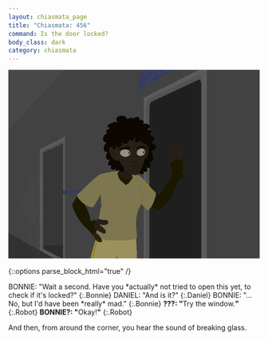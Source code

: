 ```yaml
---
layout: chiasmata_page
title: "Chiasmata: 456"
command: Is the door locked?
body_class: dark
category: chiasmata
---
```


![456](/chiasmata/images/narrative/454.png)

{::options parse_block_html="true" /}
<div class="dialogue">
BONNIE: "Wait a second. Have you *actually* not tried to open this yet, to check if it's locked?" 
{:.Bonnie}
DANIEL: "And is it?" 
{:.Daniel}
BONNIE: "... No, but I'd have been *really* mad." 
{:.Bonnie}
<b>???: "</b>Try the window.<b>"</b> 
{:.Robot}
<b>BONNIE?: "</b><span class="Bonnie">Okay!</span><b>"</b> 
{:.Robot}
</div>

And then, from around the corner, you hear the sound of breaking glass.